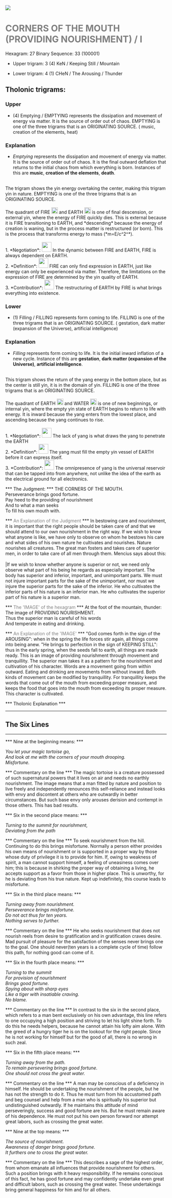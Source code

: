 

![](/assets/hexagram27.png)

# <span style="color:gray">CORNERS OF THE MOUTH (PROVIDING NOURISHMENT) /  I </span>
Hexagram: 27
Binary Sequence: 33 (100001)

* Upper trigram: 3 (4) KeN / Keeping Still / Mountain

* Lower trigram: 4 (1) CHeN / The Arousing / Thunder

## <span style="brown:gray">Tholonic trigrams: </span>

### <span style="brown:gray">Upper </span>

* (4) Emptying / EMPTYING represents the dissipation and movement of energy via matter. It is the source of order out of chaos. EMPTYING is one of the three trigrams that is an ORIGINATING SOURCE. ( music, creation of the elements, heat)

### <span style="brown:gray">Explanation</span>

* *Emptying* represents the dissipation and movement of energy via matter. It is the source of order out of chaos. It is the final outward deflation that returns to the initial chaos from which everything is born. Instances of this are **music**, **creation of the elements**, **death**.<br/>
<br/>
The trigram shows the yin energy overtaking the center, making this trigram yin in nature. EMPTYING is one of the three trigrams that is an ORIGINATING SOURCE.<br/>
<br/>
The quadrant of FIRE <img src="../Images/bc/trigram-b05.png" style="width:20px"/> and EARTH <img src="../Images/bc/trigram-b00.png" style="width:20px"/> is one of final descension, or external yin, where the energy of FIRE quickly dies. This is external because it is FIRE transitioning to EARTH, and *descending* because the energy of creation is waning, but in the process matter is restructured (or born). This is the process that transforms energy to mass (*m=E/c^2^*).<br/>
<br/>
1. *Negotiation*: <img src="../Images/bc/yin.png" style="width:30px"/> In the dynamic between FIRE and EARTH, FIRE is always dependent on EARTH.<br/>
2. *Definition*: <img src="../Images/bc/yin.png" style="width:30px"/> FIRE can only find expression in EARTH, just like energy can only be experienced via matter. Therefore, the limitations on the expression of FIRE are determined by the yin quality of EARTH.<br/>
3. *Contribution*: <img src="../Images/bc/yang.png" style="width:30px"/> The restructuring of EARTH by FIRE is what brings everything into existence.

### <span style="brown:gray">Lower </span>

* (1) Filling / FILLING represents form coming to life. FILLING is one of the three trigrams that is an ORIGINATING SOURCE. ( gestation, dark matter (expansion of the Universe), artificial intelligence)

### <span style="brown:gray">Explanation</span>

* *Filling* represents form coming to life.  It is the initial inward inflation of a new cycle. Instance of this are **gestation**, **dark matter (expansion of the Universe)**, **artificial intelligence**.<br/>
<br/>
This trigram shows the return of the yang energy in the bottom place, but as the center is still yin, it is in the domain of yin. FILLING is one of the three trigrams that is an ORIGINATING SOURCE.<br/>
<br/>
The quadrant of EARTH <img src="../Images/bc/trigram-b00.png" style="width:20px"/> and WATER <img src="../Images/bc/trigram-b01.png" style="width:20px"/> is one of new beginnings, or internal yin, where the empty yin state of EARTH begins to return to life with energy.   It is inward because the yang enters from the lowest place, and ascending because the yang continues to rise.<br/>
<br/>
1. *Negotiation*: <img src="../Images/bc/yang.png" style="width:30px"/> The lack of yang is what draws the yang to penetrate the EARTH<br/>
2. *Definition*: <img src="../Images/bc/yin.png" style="width:30px"/> The yang must fill the empty yin vessel of EARTH before it can express itself.<br/>
3. *Contribution*: <img src="../Images/bc/yin.png" style="width:30px"/> The omnipresence of yang is the universal reservoir that can be tapped into from anywhere, not unlike the idea of the earth as the electrical ground for all electronics.



*** The Judgment: ***
THE CORNERS OF THE MOUTH.<br/>
Perseverance brings good fortune.<br/>
Pay heed to the providing of nourishment<br/>
And to what a man seeks<br/>
To fill his own mouth with. 


*** <span style="color:gray">An Explanation of the Judgment</span> ***
In bestowing care and nourishment, it is important that the right people should be taken care of and that we should attend to our own nourishment in the right way. If we wish to know what anyone is like, we have only to observe on whom he bestows his care and what sides of his own nature he cultivates and nourishes. Nature nourishes all creatures. The great man fosters and takes care of superior men, in order to take care of all men through them. Mencius says about this: <br/>
<br/>
|If we wish to know whether anyone is superior or not, we need only observe what part of his being he regards as especially important. The body has superior and inferior, important, and unimportant parts. We must not injure important parts for the sake of the unimportant, nor must we injure the superior parts for the sake of the inferior. He who cultivates the inferior parts of his nature is an inferior man. He who cultivates the superior part of his nature is a superior man.

*** <span style="color:gray">The 'IMAGE' of the hexagram</span> ***
At the foot of the mountain, thunder: <br/>
The image of PROVIDING NOURISHMENT. <br/>
Thus the superior man is careful of his words <br/>
And temperate in eating and drinking.

*** <span style="color:gray">An Explanation of the 'IMAGE'</span> ***
"God comes forth in the sign of the AROUSING": when in the spring the life forces stir again, all things come into being anew. "He brings to perfection in the sign of KEEPING STILL": thus in the early spring, when the seeds fall to earth, all things are made ready. This is an image of providing nourishment through movement and tranquillity. The superior man takes it as a pattern for the nourishment and cultivation of his character. Words are a movement going from within outward. Eating and drinking are movements from without inward. Both kinds of movement can be modified by tranquillity. For tranquillity keeps the words that come out of the mouth from exceeding proper measure, and keeps the food that goes into the mouth from exceeding its proper measure. This character is cultivated.

*** <span style="brown:gray">Tholonic Explanation </span> ***





---
## The Six Lines ##
---
*** Nine at the beginning means: ***

_You let your magic tortoise go,<br/>
And look at me with the corners of your mouth drooping.<br/>
Misfortune._

*** Commentary on the line ***
The magic tortoise is a creature possessed of such supernatural powers that it lives on air and needs no earthly nourishment. The image means that a man fitted by nature and position to live freely and independently renounces this self-reliance and instead looks with envy and discontent at others who are outwardly in better circumstances. But such base envy only arouses derision and contempt in those others. This has bad results.

*** Six in the second place means: ***

_Turning to the summit for nourishment,<br/>
Deviating from the path_

*** Commentary on the line ***
To seek nourishment from the hill. Continuing to do this brings misfortune. Normally a person either provides his own means of nourishment or is supported in a proper way by those whose duty of privilege it is to provide for him. If, owing to weakness of spirit, a man cannot support himself, a feeling of uneasiness comes over him; this is because in shirking the proper way of obtaining a living, he accepts support as a favor from those in higher place. This is unworthy, for he is deviating from his true nature. Kept up indefinitely, this course leads to misfortune.

*** Six in the third place means: ***

_Turning away from nourishment.<br/>
Perseverance brings misfortune.<br/>
Do not act thus for ten years.<br/>
Nothing serves to further._

*** Commentary on the line ***
He who seeks nourishment that does not nourish reels from desire to gratification and in gratification craves desire. Mad pursuit of pleasure for the satisfaction of the senses never brings one to the goal. One should never(ten years is a complete cycle of time) follow this path, for nothing good can come of it.

*** Six in the fourth place means: ***

_Turning to the summit<br/>
For provision of nourishment<br/>
Brings good fortune.<br/>
Spying about with sharp eyes<br/>
Like a tiger with insatiable craving.<br/>
No blame._

*** Commentary on the line ***
In contrast to the six in the second place, which refers to a man bent exclusively on his own advantage, this line refers to one occupying a high position and striving to let his light shine forth. To do this he needs helpers, because he cannot attain his lofty aim alone. With the greed of a hungry tiger he is on the lookout for the right people. Since he is not working for himself but for the good of all, there is no wrong in such zeal.

*** Six in the fifth place means: ***

_Turning away from the path.<br/>
To remain persevering brings good fortune.<br/>
One should not cross the great water._

*** Commentary on the line ***
A man may be conscious of a deficiency in himself. He should be undertaking the nourishment of the people, but he has not the strength to do it. Thus he must turn from his accustomed path and beg counsel and help from a man who is spiritually his superior but undistinguished outwardly. If he maintains this attitude of mind perseveringly, success and good fortune are his. But he must remain aware of his dependence. He must not put his own person forward nor attempt great labors, such as crossing the great water.

*** Nine at the top means: ***

_The source of nourishment.<br/>
Awareness of danger brings good fortune.<br/>
It furthers one to cross the great water._

*** Commentary on the line ***
This describes a sage of the highest order, from whom emanate all influences that provide nourishment for others. Such a position brings with it heavy responsibility. If he remains conscious of this fact, he has good fortune and may confidently undertake even great and difficult labors, such as crossing the great water. These undertakings bring general happiness for him and for all others.

